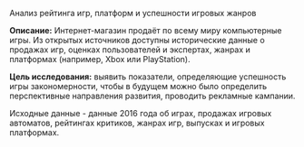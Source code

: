 Анализ рейтинга игр, платформ и успешности игровых жанров

**Описание:** Интернет-магазин продаёт по всему миру компьютерные игры. Из открытых источников доступны исторические данные о продажах игр, оценках пользователей и экспертах, жанрах и платформах (например, Xbox или PlayStation).

**Цель исследования:** выявить показатели, определяющие успешность игры закономерности, чтобы в будущем можно было определить перспективные направления развития, проводить рекламные кампании.

Исходные данные - данные 2016 года об играх, продажах игровых автоматов, рейтингах критиков, жанрах игр, выпусках и игровых платформах.
